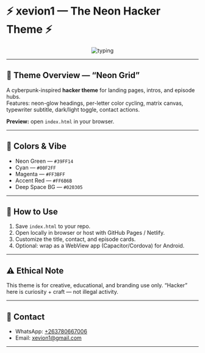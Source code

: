 # ⚡ xevion1 — The Neon Hacker Theme ⚡

<p align="center">
  <img src="https://readme-typing-svg.herokuapp.com?font=Fira+Code&pause=800&color=39FF14&width=700&lines=Welcome+to+the+Neon+World;Hacker+%26+Programming+Series;By+xevion1" alt="typing" />
</p>

---

## 🖤 Theme Overview — “Neon Grid”

A cyberpunk-inspired **hacker theme** for landing pages, intros, and episode hubs.  
Features: neon-glow headings, per-letter color cycling, matrix canvas, typewriter subtitle, dark/light toggle, contact actions.

**Preview:** open `index.html` in your browser.

---

## 🎨 Colors & Vibe

- Neon Green — `#39FF14`  
- Cyan — `#00F2FF`  
- Magenta — `#FF3BFF`  
- Accent Red — `#FF6B6B`  
- Deep Space BG — `#020305`

---

## 🚀 How to Use

1. Save `index.html` to your repo.  
2. Open locally in browser or host with GitHub Pages / Netlify.  
3. Customize the title, contact, and episode cards.  
4. Optional: wrap as a WebView app (Capacitor/Cordova) for Android.

---

## ⚠️ Ethical Note

This theme is for creative, educational, and branding use only. “Hacker” here is curiosity + craft — not illegal activity.

---

## 📱 Contact

- WhatsApp: [+263780667006](https://wa.me/263780667006)  
- Email: xevion1@gmail.com

---
